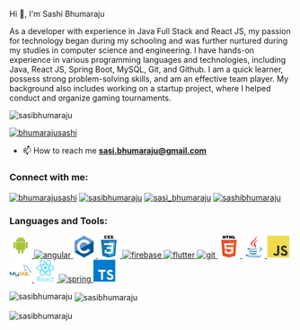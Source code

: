 
<p align="left" font-family: "Trebuchet MS", "Lucida Grande", "Lucida Sans Unicode", "Lucida Sans", Tahoma, sans-serif; font-size: 54px; font-weight: 900; line-height: 50.4px;> Hi 👋, I'm Sashi Bhumaraju </p>





<p align="left" font-family: "Trebuchet MS", "Lucida Grande", "Lucida Sans Unicode", "Lucida Sans", Tahoma, sans-serif; font-size: 24px; font-style: normal; font-variant: normal; font-weight: 700; line-height: 26.4px;>As a developer with experience in Java Full Stack and React JS, my passion for technology began during my schooling and was further nurtured during my studies in computer science and engineering. I have hands-on experience in various programming languages and technologies, including Java, React JS, Spring Boot, MySQL, Git, and Github. I am a quick learner, possess strong problem-solving skills, and am an effective team player. My background also includes working on a startup project, where I helped conduct and organize gaming tournaments.</p>

<p align="left"> <img src="https://komarev.com/ghpvc/?username=sasibhumaraju&label=Profile%20views&color=0e75b6&style=flat" alt="sasibhumaraju" /> </p>

<p align="left"> <a href="https://twitter.com/bhumarajusashi" target="blank"><img src="https://img.shields.io/twitter/follow/bhumarajusashi?logo=twitter&style=for-the-badge" alt="bhumarajusashi" /></a> </p>

- 📫 How to reach me **sasi.bhumaraju@gmail.com**

<h3 align="left">Connect with me:</h3>
<p align="left">
<a href="https://twitter.com/bhumarajusashi" target="blank"><img align="center" src="https://raw.githubusercontent.com/rahuldkjain/github-profile-readme-generator/master/src/images/icons/Social/twitter.svg" alt="bhumarajusashi" height="30" width="40" /></a>
<a href="https://linkedin.com/in/sasibhumaraju" target="blank"><img align="center" src="https://raw.githubusercontent.com/rahuldkjain/github-profile-readme-generator/master/src/images/icons/Social/linked-in-alt.svg" alt="sasibhumaraju" height="30" width="40" /></a>
<a href="https://instagram.com/sasi_bhumaraju" target="blank"><img align="center" src="https://raw.githubusercontent.com/rahuldkjain/github-profile-readme-generator/master/src/images/icons/Social/instagram.svg" alt="sasi_bhumaraju" height="30" width="40" /></a>
<a href="https://www.leetcode.com/sashibhumaraju" target="blank"><img align="center" src="https://raw.githubusercontent.com/rahuldkjain/github-profile-readme-generator/master/src/images/icons/Social/leet-code.svg" alt="sashibhumaraju" height="30" width="40" /></a>
</p>

<h3 align="left">Languages and Tools:</h3>
<p align="left"> <a href="https://developer.android.com" target="_blank" rel="noreferrer"> <img src="https://raw.githubusercontent.com/devicons/devicon/master/icons/android/android-original-wordmark.svg" alt="android" width="40" height="40"/> </a> <a href="https://angular.io" target="_blank" rel="noreferrer"> <img src="https://angular.io/assets/images/logos/angular/angular.svg" alt="angular" width="40" height="40"/> </a> <a href="https://www.cprogramming.com/" target="_blank" rel="noreferrer"> <img src="https://raw.githubusercontent.com/devicons/devicon/master/icons/c/c-original.svg" alt="c" width="40" height="40"/> </a> <a href="https://www.w3schools.com/css/" target="_blank" rel="noreferrer"> <img src="https://raw.githubusercontent.com/devicons/devicon/master/icons/css3/css3-original-wordmark.svg" alt="css3" width="40" height="40"/> </a> <a href="https://firebase.google.com/" target="_blank" rel="noreferrer"> <img src="https://www.vectorlogo.zone/logos/firebase/firebase-icon.svg" alt="firebase" width="40" height="40"/> </a> <a href="https://flutter.dev" target="_blank" rel="noreferrer"> <img src="https://www.vectorlogo.zone/logos/flutterio/flutterio-icon.svg" alt="flutter" width="40" height="40"/> </a> <a href="https://git-scm.com/" target="_blank" rel="noreferrer"> <img src="https://www.vectorlogo.zone/logos/git-scm/git-scm-icon.svg" alt="git" width="40" height="40"/> </a> <a href="https://www.w3.org/html/" target="_blank" rel="noreferrer"> <img src="https://raw.githubusercontent.com/devicons/devicon/master/icons/html5/html5-original-wordmark.svg" alt="html5" width="40" height="40"/> </a> <a href="https://www.java.com" target="_blank" rel="noreferrer"> <img src="https://raw.githubusercontent.com/devicons/devicon/master/icons/java/java-original.svg" alt="java" width="40" height="40"/> </a> <a href="https://developer.mozilla.org/en-US/docs/Web/JavaScript" target="_blank" rel="noreferrer"> <img src="https://raw.githubusercontent.com/devicons/devicon/master/icons/javascript/javascript-original.svg" alt="javascript" width="40" height="40"/> </a> <a href="https://www.mysql.com/" target="_blank" rel="noreferrer"> <img src="https://raw.githubusercontent.com/devicons/devicon/master/icons/mysql/mysql-original-wordmark.svg" alt="mysql" width="40" height="40"/> </a> <a href="https://reactjs.org/" target="_blank" rel="noreferrer"> <img src="https://raw.githubusercontent.com/devicons/devicon/master/icons/react/react-original-wordmark.svg" alt="react" width="40" height="40"/> </a> <a href="https://spring.io/" target="_blank" rel="noreferrer"> <img src="https://www.vectorlogo.zone/logos/springio/springio-icon.svg" alt="spring" width="40" height="40"/> </a> <a href="https://www.typescriptlang.org/" target="_blank" rel="noreferrer"> <img src="https://raw.githubusercontent.com/devicons/devicon/master/icons/typescript/typescript-original.svg" alt="typescript" width="40" height="40"/> </a> </p>

<p><img align="left" src="https://github-readme-stats.vercel.app/api/top-langs?username=sasibhumaraju&show_icons=true&locale=en&layout=compact" alt="sasibhumaraju" /></p>

<p>&nbsp;<img align="center" src="https://github-readme-stats.vercel.app/api?username=sasibhumaraju&show_icons=true&locale=en" alt="sasibhumaraju" /></p>

<p><img align="center" src="https://github-readme-streak-stats.herokuapp.com/?user=sasibhumaraju&" alt="sasibhumaraju" /></p>
